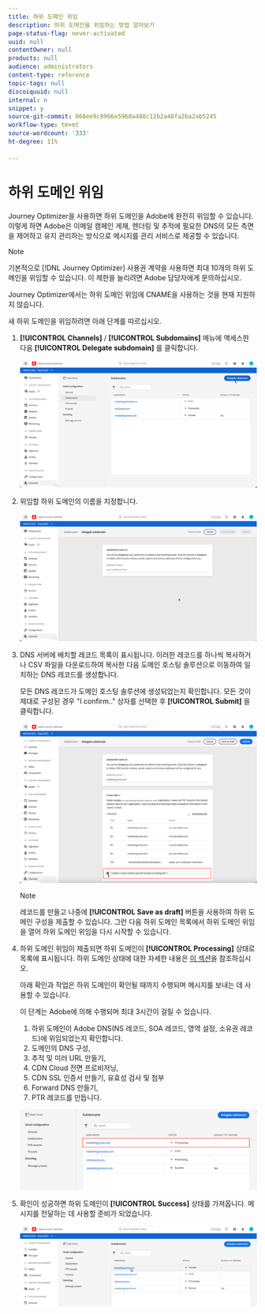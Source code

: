 ```yaml
---
title: 하위 도메인 위임
description: 하위 도메인을 위임하는 방법 알아보기
page-status-flag: never-activated
uuid: null
contentOwner: null
products: null
audience: administrators
content-type: reference
topic-tags: null
discoiquuid: null
internal: n
snippet: y
source-git-commit: 068ee9c8966e5968a488c12b2a48fa2ba2ab5245
workflow-type: tm+mt
source-wordcount: '333'
ht-degree: 11%

---
```



# 하위 도메인 위임

Journey Optimizer을 사용하면 하위 도메인을 Adobe에 완전히 위임할 수 있습니다. 이렇게 하면 Adobe은 이메일 캠페인 게재, 렌더링 및 추적에 필요한 DNS의 모든 측면을 제어하고 유지 관리하는 방식으로 메시지를 관리 서비스로 제공할 수 있습니다.

>[!NOTE]
>
>기본적으로 [!DNL Journey Optimizer] 사용권 계약을 사용하면 최대 10개의 하위 도메인을 위임할 수 있습니다. 이 제한을 늘리려면 Adobe 담당자에게 문의하십시오.
>
>Journey Optimizer에서는 하위 도메인 위임에 CNAME을 사용하는 것을 현재 지원하지 않습니다.

새 하위 도메인을 위임하려면 아래 단계를 따르십시오.

1. **[!UICONTROL Channels]** / **[!UICONTROL Subdomains]** 메뉴에 액세스한 다음 **[!UICONTROL Delegate subdomain]** 를 클릭합니다.

   ![](../assets/subdomain-delegate.png)

1. 위임할 하위 도메인의 이름을 지정합니다.

   ![](../assets/subdomain-name.png)

1. DNS 서버에 배치할 레코드 목록이 표시됩니다. 이러한 레코드를 하나씩 복사하거나 CSV 파일을 다운로드하여 복사한 다음 도메인 호스팅 솔루션으로 이동하여 일치하는 DNS 레코드를 생성합니다.

   모든 DNS 레코드가 도메인 호스팅 솔루션에 생성되었는지 확인합니다. 모든 것이 제대로 구성된 경우 &quot;I confirm..&quot; 상자를 선택한 후 **[!UICONTROL Submit]** 을 클릭합니다.

   ![](../assets/subdomain-submit.png)

   >[!NOTE]
   >
   >레코드를 만들고 나중에 **[!UICONTROL Save as draft]** 버튼을 사용하여 하위 도메인 구성을 제출할 수 있습니다. 그런 다음 하위 도메인 목록에서 하위 도메인 위임을 열어 하위 도메인 위임을 다시 시작할 수 있습니다.

1. 하위 도메인 위임이 제출되면 하위 도메인이 **[!UICONTROL Processing]** 상태로 목록에 표시됩니다. 하위 도메인 상태에 대한 자세한 내용은 [이 섹션](access-subdomains.md)을 참조하십시오.

   아래 확인과 작업은 하위 도메인이 확인될 때까지 수행되며 메시지를 보내는 데 사용할 수 있습니다.

   이 단계는 Adobe에 의해 수행되며 최대 3시간이 걸릴 수 있습니다.

   1. 하위 도메인이 Adobe DNS(NS 레코드, SOA 레코드, 영역 설정, 소유권 레코드)에 위임되었는지 확인합니다.
   1. 도메인의 DNS 구성,
   1. 추적 및 미러 URL 만들기,
   1. CDN Cloud 전면 프로비저닝,
   1. CDN SSL 인증서 만들기, 유효성 검사 및 첨부
   1. Forward DNS 만들기,
   1. PTR 레코드를 만듭니다.

   ![](../assets/subdomain-processing.png)

1. 확인이 성공하면 하위 도메인이 **[!UICONTROL Success]** 상태를 가져옵니다. 메시지를 전달하는 데 사용할 준비가 되었습니다.

   <!-- later on, users will be notified in Pulse -->

   ![](../assets/subdomain-notification.png)


